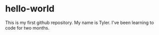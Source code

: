 # hello-world
This is my first github repository.
My name is Tyler. I've been learning to code for two months.
